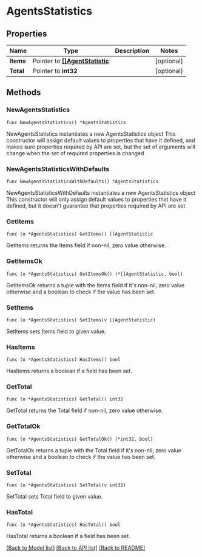 # AgentsStatistics

## Properties

Name | Type | Description | Notes
------------ | ------------- | ------------- | -------------
**Items** | Pointer to [**[]AgentStatistic**](AgentStatistic.md) |  | [optional]
**Total** | Pointer to **int32** |  | [optional]

## Methods

### NewAgentsStatistics

`func NewAgentsStatistics() *AgentsStatistics`

NewAgentsStatistics instantiates a new AgentsStatistics object
This constructor will assign default values to properties that have it defined,
and makes sure properties required by API are set, but the set of arguments
will change when the set of required properties is changed

### NewAgentsStatisticsWithDefaults

`func NewAgentsStatisticsWithDefaults() *AgentsStatistics`

NewAgentsStatisticsWithDefaults instantiates a new AgentsStatistics object
This constructor will only assign default values to properties that have it defined,
but it doesn't guarantee that properties required by API are set

### GetItems

`func (o *AgentsStatistics) GetItems() []AgentStatistic`

GetItems returns the Items field if non-nil, zero value otherwise.

### GetItemsOk

`func (o *AgentsStatistics) GetItemsOk() (*[]AgentStatistic, bool)`

GetItemsOk returns a tuple with the Items field if it's non-nil, zero value otherwise
and a boolean to check if the value has been set.

### SetItems

`func (o *AgentsStatistics) SetItems(v []AgentStatistic)`

SetItems sets Items field to given value.

### HasItems

`func (o *AgentsStatistics) HasItems() bool`

HasItems returns a boolean if a field has been set.

### GetTotal

`func (o *AgentsStatistics) GetTotal() int32`

GetTotal returns the Total field if non-nil, zero value otherwise.

### GetTotalOk

`func (o *AgentsStatistics) GetTotalOk() (*int32, bool)`

GetTotalOk returns a tuple with the Total field if it's non-nil, zero value otherwise
and a boolean to check if the value has been set.

### SetTotal

`func (o *AgentsStatistics) SetTotal(v int32)`

SetTotal sets Total field to given value.

### HasTotal

`func (o *AgentsStatistics) HasTotal() bool`

HasTotal returns a boolean if a field has been set.

[[Back to Model list]](../README.md#documentation-for-models) [[Back to API list]](../README.md#documentation-for-api-endpoints) [[Back to README]](../README.md)
